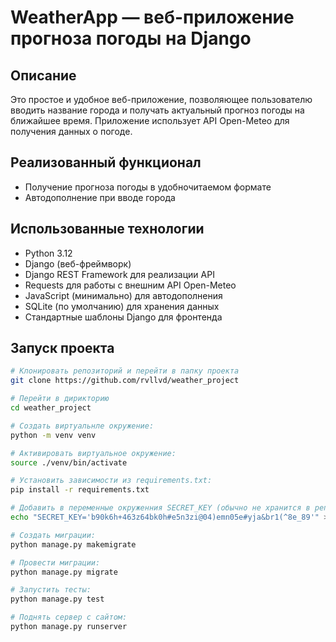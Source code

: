 # WeatherApp — веб-приложение прогноза погоды на Django

## Описание

Это простое и удобное веб-приложение, позволяющее пользователю вводить название города и получать актуальный прогноз погоды на ближайшее время. Приложение использует API Open-Meteo для получения данных о погоде.

## Реализованный функционал

- Получение прогноза погоды в удобночитаемом формате
- Автодополнение при вводе города

## Использованные технологии

- Python 3.12
- Django (веб-фреймворк)
- Django REST Framework для реализации API
- Requests для работы с внешним API Open-Meteo
- JavaScript (минимально) для автодополнения
- SQLite (по умолчанию) для хранения данных
- Стандартные шаблоны Django для фронтенда


## Запуск проекта

```bash
# Клонировать репозиторий и перейти в папку проекта
git clone https://github.com/rvllvd/weather_project

# Перейти в дирикторию
cd weather_project

# Создать виртуальнле окружение: 
python -m venv venv

# Активировать виртуальное окружение: 
source ./venv/bin/activate

# Установить зависимости из requirements.txt: 
pip install -r requirements.txt

# Добавить в переменные окруженния SECRET_KEY (обычно не хранится в репозитории)
echo "SECRET_KEY='b90k6h+463z64bk0h#e5n3zi@04)emn05e#yja&br1(^8e_89'" > .env

# Создать миграции:
python manage.py makemigrate

# Провести миграции: 
python manage.py migrate

# Запустить тесты:
python manage.py test

# Поднять сервер с сайтом:
python manage.py runserver
```
